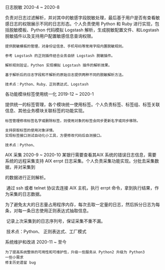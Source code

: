日志脱敏  2020-4 ~ 2020-8

负责对日志过滤解析，并对其中的敏感字段脱敏处理，最后基于用户是否有查看敏感日志的权限展示不同的日志形态。个人负责使用 Python 和 Ruby 进行实现，包括脱敏模板、Python 代码模拟 Logstash 解析，生成脱敏配置文件、和Logstash 脱敏插件以及支持用户配置敏感信息查询权限。

    提供脱敏模板的管理，对身份证信息、手机号码等常用字段内置脱敏规则。

    参考 Logstash 的正则插件结合业务自研 Logstash 脱敏插件。

    解析规则验证，Python 实现模拟 Logstash 插件的解析效果。

    基于解析后的日志字段和不解析的原始日志提供两种不同的脱敏解析方法。

    技术点：Python、Ruby、正则表达式、Logstash
    
各功能模块标签使用统一化 2019-12 ~ 2020-1

提供统一的标签管理，各个模块统一使用标签。个人负责标签、标签组、标签关联信息、其他业务模块关联标签的功能实现。

    标签管理修改标签名字或删除标签，则使用对象的标签会同步更新名字或同步移除。

    支持获取标签的使用对象详情。
    实现标签接口测试自动化小工具，方便修改代码后自测接口。
    
    技术点：Python、

AIX 采集 2020-9 ~ 2020-10
某银行需要查看其AIX 系统的错误日志信息，需要系统的远程采集支持 AIX errpt 日志采集。个人负责采集功能实现。分批去采集数据，并对采集到

的数据进行正则解析。

​	 通过 ssh 或者 telnet 协议去连接 AIX 主机，执行 errpt 命令，拿到执行结果，作为采集的日志数据。

​	为了避免太大的日志量占用程序内存，每次去取一定量的日志，然后拆分日志为每条，对每一条日志使用正则表达式抽取信息。

​	记录上次采集到的日志序列号，保证采集不重不漏。

​	技术点：Python、 正则表达式、工厂模式






系统维护和改进 2020-11 ~ 至今

    为了提高系统整体的可用性和可维护性，升级一些服务从 Python2 升级为 Python3
    一些小需求
    修复历史遗留 bug

